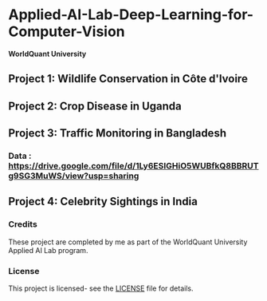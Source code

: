 # Applied-AI-Lab-Deep-Learning-for-Computer-Vision
**WorldQuant University**

## Project 1: Wildlife Conservation in Côte d'Ivoire
  
## Project 2: Crop Disease in Uganda

## Project 3: Traffic Monitoring in Bangladesh
### Data : https://drive.google.com/file/d/1Ly6ESIGHiO5WUBfkQ8BBRUTg9SG3MuWS/view?usp=sharing

## Project 4: Celebrity Sightings in India
  
### Credits
These project are completed by me as part of the WorldQuant University Applied AI Lab program.

### License
This project is licensed- see the [LICENSE](https://creativecommons.org/licenses/by-nc-nd/4.0/) file for details.
